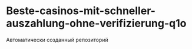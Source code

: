 # Beste-casinos-mit-schneller-auszahlung-ohne-verifizierung-q1o
Автоматически созданный репозиторий
